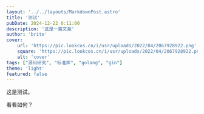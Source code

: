 ```yaml
---
layout: '../../layouts/MarkdownPost.astro'
title: '测试'
pubDate: 2024-12-22 0:11:00
description: '这是一篇文章'
author: 'brite'
cover:
    url: 'https://pic.lookcos.cn/i/usr/uploads/2022/04/2067928922.png'
    square: 'https://pic.lookcos.cn/i/usr/uploads/2022/04/2067928922.png'
    alt: 'cover'
tags: ["源码研究", "标准库", "golang", "gin"]
theme: 'light'
featured: false
---
```


这是测试。

看看如何？
